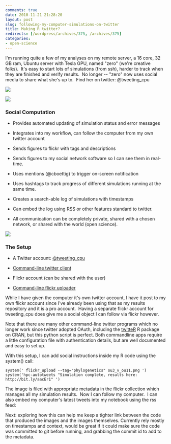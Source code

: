 ```yaml
---
comments: true
date: 2010-11-21 21:28:20
layout: post
slug: following-my-computer-simulations-on-twitter
title: Making R twitter?
redirects: [/wordpress/archives/375, /archives/375]
categories:
- open-science
---
```


I'm running quite a few of my analyses on my remote server, a 16 core, 32 GB ram, Ubuntu server with Tesla GPU, named "zero" (we're creative folks).  It's easy to start lots of simulations (from ssh), harder to track when they are finished and verify results.  No longer -- "zero" now uses social media to share what she's up to.  Find her on twitter: @tweeting_cpu

![]( http://farm5.staticflickr.com/4089/5195954426_a378881339_o.png )


![]( http://farm5.staticflickr.com/4125/5197185652_e11112045a_o.png )



### Social Computation





	
  * Provides automated updating of simulation status and error messages

	
  * Integrates into my workflow, can follow the computer from my own twitter account

	
  * Sends figures to flickr with tags and descriptions

	
  * Sends figures to my social network software so I can see them in real-time.

	
  * Uses mentions (@cboettig) to trigger on-screen notification

	
  * Uses hashtags to track progress of different simulations running at the same time.

	
  * Creates a search-able log of simulations with timestamps

	
  * Can embed the log using RSS or other features standard to twitter.

	
  * All communication can be completely private, shared with a chosen network, or shared with the world (open science).


![]( http://farm5.staticflickr.com/4112/5196584707_663796eb6e_o.png )



### The Setup





	
  * A Twitter account: [@tweeting_cpu](http://twitter.com/#%21/tweeting_cpu)

	
  * [Command-line twitter client](http://jeffmiller.github.com/2010/05/31/twitter-from-the-command-line-in-python-using-oauth)

	
  * Flickr account (can be shared with the user)

	
  * [Command-line flickr uploader](http://search.cpan.org/~cpb/Flickr-Upload/flickr_upload)


While I have given the computer it's own twitter account, I have it post to my own flickr account since I've already been using that as my results repository and it is a pro account.  Having a separate flickr account for tweeting_cpu does give me a social object I can follow via flickr however.

Note that there are many other command-line twitter programs which no longer work since twitter adopted OAuth, including the [twitteR](http://cran.r-project.org/web/packages/twitteR/index.html) R package on CRAN, but this python script is perfect. Both commandline apps require a little configuration file with authentication details, but are well documented and easy to set up.

With this setup, I can add social instructions inside my R code using the system() call:

    
    system(' flickr_upload --tag="phylogenetics" ou3_v_ou11.png ')
    system('hpc-autotweets "Simulation complete, results here: http://bit.ly/aacEr1" ')


The image is filed with appropriate metadata in the flickr collection which manages all my simulation results.  Now I can follow my computer.  I can also embed my computer's latest tweets into my notebook using the rss feed:


Next: exploring how this can help me keep a tighter link between the code that produced the images and the images themselves.  Currently rely mostly on timestamps and context, would be great if it could make sure the code was committed to git before running, and grabbing the commit id to add to the metadata.
